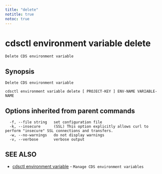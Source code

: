 ```yaml
---
title: "delete"
notitle: true
notoc: true
---
```

# cdsctl environment variable delete

`Delete CDS environment variable`

## Synopsis

`Delete CDS environment variable`

```
cdsctl environment variable delete [ PROJECT-KEY ] ENV-NAME VARIABLE-NAME
```

## Options inherited from parent commands

```
  -f, --file string   set configuration file
  -k, --insecure      (SSL) This option explicitly allows curl to perform "insecure" SSL connections and transfers.
  -w, --no-warnings   do not display warnings
  -v, --verbose       verbose output
```

## SEE ALSO

* [cdsctl environment variable](/docs/components/cdsctl/environment/variable/)	 - `Manage CDS environment variables`


